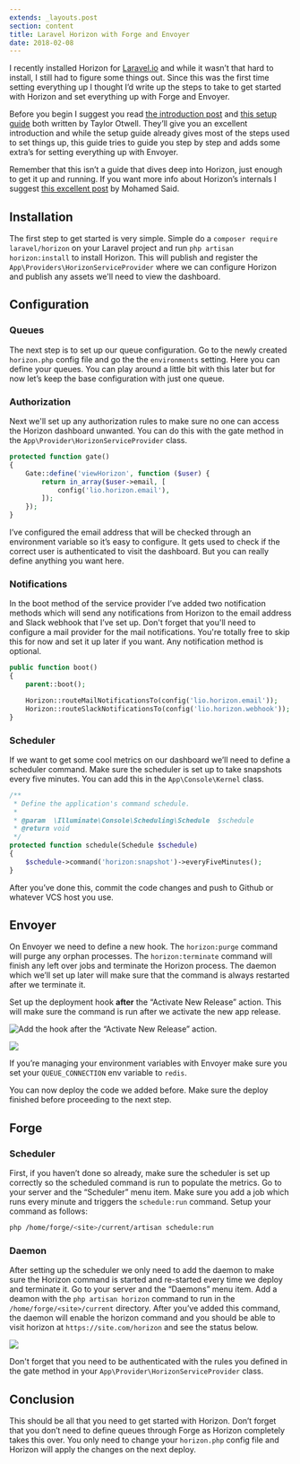 ```yaml
---
extends: _layouts.post
section: content
title: Laravel Horizon with Forge and Envoyer
date: 2018-02-08
---
```

I recently installed Horizon for [Laravel.io](https://laravel.io/) and while it wasn’t that hard to install, I still had to figure some things out. Since this was the first time setting everything up I thought I’d write up the steps to take to get started with Horizon and set everything up with Forge and Envoyer.

Before you begin I suggest you read [the introduction post](https://medium.com/@taylorotwell/introducing-laravel-horizon-4585f66e3e) and [this setup guide](https://medium.com/@taylorotwell/deploying-horizon-to-laravel-forge-fc9e01b74d84) both written by Taylor Otwell. They’ll give you an excellent introduction and while the setup guide already gives most of the steps used to set things up, this guide tries to guide you step by step and adds some extra’s for setting everything up with Envoyer.

Remember that this isn’t a guide that dives deep into Horizon, just enough to get it up and running. If you want more info about Horizon’s internals I suggest [this excellent post](https://divinglaravel.com/horizon) by Mohamed Said.

## Installation

The first step to get started is very simple. Simple do a `composer require laravel/horizon` on your Laravel project and run `php artisan horizon:install` to install Horizon. This will publish and register the `App\Providers\HorizonServiceProvider` where we can configure Horizon and publish any assets we'll need to view the dashboard.

## Configuration

### Queues

The next step is to set up our queue configuration. Go to the newly created `horizon.php` config file and go the the `environments` setting. Here you can define your queues. You can play around a little bit with this later but for now let’s keep the base configuration with just one queue.

### Authorization

Next we'll set up any authorization rules to make sure no one can access the Horizon dashboard unwanted. You can do this with the gate method in the `App\Provider\HorizonServiceProvider` class.

```php
protected function gate()
{
    Gate::define('viewHorizon', function ($user) {
        return in_array($user->email, [
            config('lio.horizon.email'),
        ]);
    });
}
```

I’ve configured the email address that will be checked through an environment variable so it’s easy to configure. It gets used to check if the correct user is authenticated to visit the dashboard. But you can really define anything you want here.

### Notifications

In the boot method of the service provider I’ve added two notification methods which will send any notifications from Horizon to the email address and Slack webhook that I’ve set up. Don't forget that you'll need to configure a mail provider for the mail notifications. You're totally free to skip this for now and set it up later if you want. Any notification method is optional.

```php
public function boot()
{
    parent::boot();

    Horizon::routeMailNotificationsTo(config('lio.horizon.email'));
    Horizon::routeSlackNotificationsTo(config('lio.horizon.webhook'));
}
```

### Scheduler

If we want to get some cool metrics on our dashboard we’ll need to define a scheduler command. Make sure the scheduler is set up to take snapshots every five minutes. You can add this in the `App\Console\Kernel` class.

```php
/**
 * Define the application's command schedule.
 *
 * @param  \Illuminate\Console\Scheduling\Schedule  $schedule
 * @return void
 */
protected function schedule(Schedule $schedule)
{
    $schedule->command('horizon:snapshot')->everyFiveMinutes();
}
```

After you’ve done this, commit the code changes and push to Github or whatever VCS host you use.

## Envoyer

On Envoyer we need to define a new hook. The `horizon:purge` command will purge any orphan processes. The `horizon:terminate` command will finish any left over jobs and terminate the Horizon process. The daemon which we’ll set up later will make sure that the command is always restarted after we terminate it.

Set up the deployment hook **after** the “Activate New Release” action. This will make sure the command is run after we activate the new app release.

![Add the hook **after** the “Activate New Release” action.](/assets/images/posts/laravel-horizon-with-forge-and-envoyer-1.png)

![](/assets/images/posts/laravel-horizon-with-forge-and-envoyer-2.png)

If you’re managing your environment variables with Envoyer make sure you set your `QUEUE_CONNECTION` env variable to `redis`.

You can now deploy the code we added before. Make sure the deploy finished before proceeding to the next step.

## Forge

### Scheduler

First, if you haven’t done so already, make sure the scheduler is set up correctly so the scheduled command is run to populate the metrics. Go to your server and the “Scheduler” menu item. Make sure you add a job which runs every minute and triggers the `schedule:run` command. Setup your command as follows:

```bash
php /home/forge/<site>/current/artisan schedule:run
```

### Daemon

After setting up the scheduler we only need to add the daemon to make sure the Horizon command is started and re-started every time we deploy and terminate it. Go to your server and the “Daemons” menu item. Add a deamon with the `php artisan horizon` command to run in the `/home/forge/<site>/current` directory. After you’ve added this command, the daemon will enable the horizon command and you should be able to visit horizon at `https://site.com/horizon` and see the status below.

![](/assets/images/posts/laravel-horizon-with-forge-and-envoyer-3.png)

Don't forget that you need to be authenticated with the rules you defined in the gate method in your `App\Provider\HorizonServiceProvider` class.

## Conclusion

This should be all that you need to get started with Horizon. Don’t forget that you don’t need to define queues through Forge as Horizon completely takes this over. You only need to change your `horizon.php` config file and Horizon will apply the changes on the next deploy.
